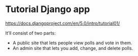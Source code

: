# Tutorial Django app

https://docs.djangoproject.com/en/5.0/intro/tutorial01/

It’ll consist of two parts:
- A public site that lets people view polls and vote in them.
- An admin site that lets you add, change, and delete polls.